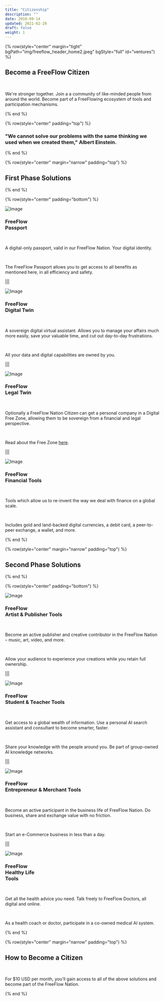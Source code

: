 ```yaml
---
title: "Citizenship"
description: ""
date: 2018-09-14
updated: 2021-02-20
draft: false
weight: 1
---
```


<!-- section 1 -->

{% row(style="center" margin="tight" bgPath="img/freeflow_header_home2.jpeg" bgStyle="full" id="ventures") %}

<div class="text-white">

## Become a FreeFlow Citizen

<br>

We're stronger together. Join a a community of like-minded people from around the world. Become part of a FreeFlowing ecosystem of tools and participation mechanisms.

</div>

{% end %}

<div class="container mx-auto">

{% row(style="center" padding="top") %}

### "We cannot **solve our problems** with the same thinking we used when we created them," Albert Einstein.

{% end %}

{% row(style="center" margin="narrow" padding="top") %}

## First Phase Solutions

{% end %}

{% row(style="center" padding="bottom") %}

![Image](./img/passport.png#medium#mx-auto)

### FreeFlow<br>Passport

<br/>

A digital-only passport, valid in our FreeFlow Nation. Your digital identity.

<br>

The FreeFlow Passport allows you to get access to all benefits as mentioned here, in all efficiency and safety.

|||

![Image](./img/digitaltwin.png#medium#mx-auto)

### FreeFlow<br>Digital Twin

<br/>

A sovereign digital virtual assistant. Allows you to manage your affairs much more easily, save your valuable time, and cut out day-to-day frustrations.

<br>

All your data and digital capabilities are owned by you.

|||

![Image](./img/legaltwin.png#medium#mx-auto)

### FreeFlow<br>Legal Twin

<br/>

Optionally a FreeFlow Nation Citizen can get a personal company in a Digital Free Zone, allowing them to be sovereign from a financial and legal perspective.

<br>

Read about the Free Zone [here](https://ourworldfreezone.com).

|||

![Image](./img/financial.png#medium#mx-auto)

### FreeFlow<br>Financial Tools

<br/>

Tools which allow us to re-invent the way we deal with finance on a global scale.

<br>

Includes gold and land-backed digital currencies, a debit card, a peer-to-peer exchange, a wallet, and more.

{% end %}

{% row(style="center" margin="narrow" padding="top") %}

## Second Phase Solutions

{% end %}

{% row(style="center" padding="bottom") %}

![Image](./img/artist.png#medium#mx-auto)

### FreeFlow<br>Artist & Publisher Tools

<br/>

Become an active publisher and creative contributor in the FreeFlow Nation – music, art, video, and more.

<br>

Allow your audience to experience your creations while you retain full ownership.

|||

![Image](./img/education.png#medium#mx-auto)

### FreeFlow<br>Student & Teacher Tools

<br/>

Get access to a global wealth of information. Use a personal AI search assistant and consultant to become smarter, faster.

<br>

Share your knowledge with the people around you. Be part of group-owned AI knowledge networks.

|||

![Image](./img/business.png#medium#mx-auto)

### FreeFlow<br>Entrepreneur & Merchant Tools

<br/>

Become an active participant in the business life of FreeFlow Nation. Do business, share and exchange value with no friction.

<br>

Start an e-Commerce business in less than a day.

|||

![Image](./img/healthy.png#medium#mx-auto)

### FreeFlow<br>Healthy Life<br>Tools

<br/>

Get all the health advice you need. Talk freely to FreeFlow Doctors, all digital and online.

<br>

As a health coach or doctor, participate in a co-owned medical AI system.

{% end %}

{% row(style="center" margin="narrow" padding="top") %}

## How to Become a Citizen

<br>

For $10 USD per month, you'll gain access to all of the above solutions and become part of the FreeFlow Nation.

{% end %}

</div>

<style>

    .bg_color{
        background-color: rgb(233 233 233 / 50%);
    }

    </style>